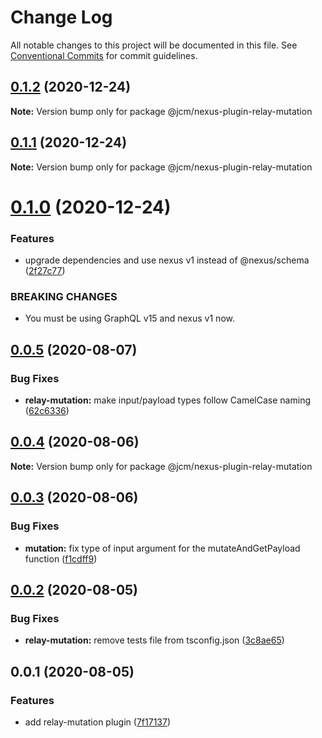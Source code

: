 # Change Log

All notable changes to this project will be documented in this file.
See [Conventional Commits](https://conventionalcommits.org) for commit guidelines.

## [0.1.2](https://github.com/JCMais/nexus-plugins/compare/@jcm/nexus-plugin-relay-mutation@0.1.1...@jcm/nexus-plugin-relay-mutation@0.1.2) (2020-12-24)

**Note:** Version bump only for package @jcm/nexus-plugin-relay-mutation

## [0.1.1](https://github.com/JCMais/nexus-plugins/compare/@jcm/nexus-plugin-relay-mutation@0.1.0...@jcm/nexus-plugin-relay-mutation@0.1.1) (2020-12-24)

**Note:** Version bump only for package @jcm/nexus-plugin-relay-mutation

# [0.1.0](https://github.com/JCMais/nexus-plugins/compare/@jcm/nexus-plugin-relay-mutation@0.0.5...@jcm/nexus-plugin-relay-mutation@0.1.0) (2020-12-24)

### Features

- upgrade dependencies and use nexus v1 instead of @nexus/schema ([2f27c77](https://github.com/JCMais/nexus-plugins/commit/2f27c77435060a89e89420ee7a35d9d6b67c2d15))

### BREAKING CHANGES

- You must be using GraphQL v15 and nexus v1 now.

## [0.0.5](https://github.com/JCMais/nexus-plugins/compare/@jcm/nexus-plugin-relay-mutation@0.0.4...@jcm/nexus-plugin-relay-mutation@0.0.5) (2020-08-07)

### Bug Fixes

- **relay-mutation:** make input/payload types follow CamelCase naming ([62c6336](https://github.com/JCMais/nexus-plugins/commit/62c63361141b145f2e91799621e4bb62ed88a01b))

## [0.0.4](https://github.com/JCMais/nexus-plugins/compare/@jcm/nexus-plugin-relay-mutation@0.0.3...@jcm/nexus-plugin-relay-mutation@0.0.4) (2020-08-06)

**Note:** Version bump only for package @jcm/nexus-plugin-relay-mutation

## [0.0.3](https://github.com/JCMais/nexus-plugins/compare/@jcm/nexus-plugin-relay-mutation@0.0.2...@jcm/nexus-plugin-relay-mutation@0.0.3) (2020-08-06)

### Bug Fixes

- **mutation:** fix type of input argument for the mutateAndGetPayload function ([f1cdff9](https://github.com/JCMais/nexus-plugins/commit/f1cdff9fa341cec5a9027acc103f6f4d2cae4fd9))

## [0.0.2](https://github.com/JCMais/nexus-plugins/compare/@jcm/nexus-plugin-relay-mutation@0.0.1...@jcm/nexus-plugin-relay-mutation@0.0.2) (2020-08-05)

### Bug Fixes

- **relay-mutation:** remove tests file from tsconfig.json ([3c8ae65](https://github.com/JCMais/nexus-plugins/commit/3c8ae653de95df9ca454cbaabfd2e5d999f0add8))

## 0.0.1 (2020-08-05)

### Features

- add relay-mutation plugin ([7f17137](https://github.com/JCMais/nexus-plugins/commit/7f17137e9bf974b157a14731a45034de9c261cc3))
